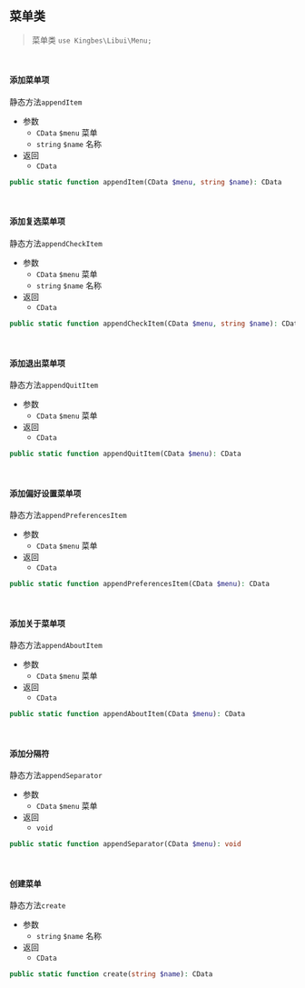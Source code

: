 ## 菜单类

> 菜单类 `use Kingbes\Libui\Menu;`

<br>

#### 添加菜单项

静态方法`appendItem`

- 参数
    - `CData` `$menu` 菜单
    - `string` `$name` 名称
- 返回
    - `CData`

```php
public static function appendItem(CData $menu, string $name): CData
```

<br>

#### 添加复选菜单项

静态方法`appendCheckItem`

- 参数
    - `CData` `$menu` 菜单
    - `string` `$name` 名称
- 返回
    - `CData`

```php
public static function appendCheckItem(CData $menu, string $name): CData
```

<br>

#### 添加退出菜单项

静态方法`appendQuitItem`

- 参数
    - `CData` `$menu` 菜单
- 返回
    - `CData`

```php
public static function appendQuitItem(CData $menu): CData
```

<br>

#### 添加偏好设置菜单项

静态方法`appendPreferencesItem`

- 参数
    - `CData` `$menu` 菜单
- 返回
    - `CData`

```php
public static function appendPreferencesItem(CData $menu): CData
```

<br>

#### 添加关于菜单项

静态方法`appendAboutItem`

- 参数
    - `CData` `$menu` 菜单
- 返回
    - `CData`

```php
public static function appendAboutItem(CData $menu): CData
```

<br>

#### 添加分隔符

静态方法`appendSeparator`

- 参数
    - `CData` `$menu` 菜单
- 返回
    - `void`

```php
public static function appendSeparator(CData $menu): void
```

<br>

#### 创建菜单

静态方法`create`

- 参数
    - `string` `$name` 名称
- 返回
    - `CData`

```php
public static function create(string $name): CData
```